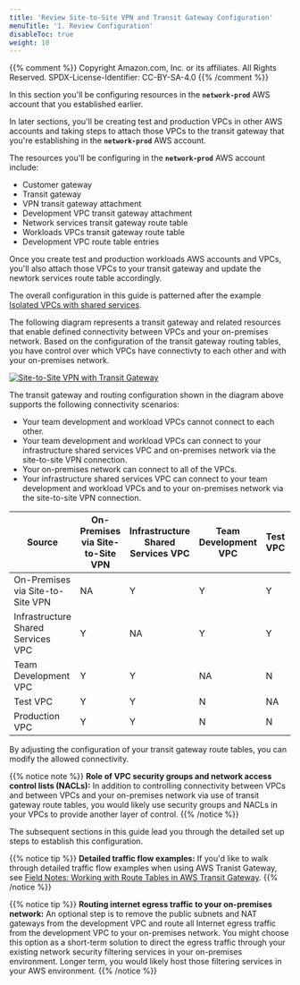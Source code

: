 ```yaml
---
title: 'Review Site-to-Site VPN and Transit Gateway Configuration'
menuTitle: '1. Review Configuration'
disableToc: true
weight: 10
---
```


{{% comment %}}
Copyright Amazon.com, Inc. or its affiliates. All Rights Reserved.
SPDX-License-Identifier: CC-BY-SA-4.0
{{% /comment %}}

In this section you'll be configuring resources in the **`network-prod`** AWS account that you established earlier.  

In later sections, you'll be creating test and production VPCs in other AWS accounts and taking steps to attach those VPCs to the transit gateway that you're establishing in the **`network-prod`** AWS account.

The resources you'll be configuring in the **`network-prod`** AWS account include:
* Customer gateway
* Transit gateway
* VPN transit gateway attachment
* Development VPC transit gateway attachment
* Network services transit gateway route table
* Workloads VPCs transit gateway route table
* Development VPC route table entries

Once you create test and production workloads AWS accounts and VPCs, you'll also attach those VPCs to your transit gateway and update the newtork services route table accordingly.

The overall configuration in this guide is patterned after the example [Isolated VPCs with shared services](https://docs.aws.amazon.com/vpc/latest/tgw/transit-gateway-isolated-shared.html).

The following diagram represents a transit gateway and related resources that enable defined connectivity between VPCs and your on-premises network.  Based on the configuration of the transit gateway routing tables, you have control over which VPCs have connectivty to each other and with your on-premises network.

[![Site-to-Site VPN with Transit Gateway](/images/05-optional/01-hybrid-networking/site-to-site-vpn-tgw-route-tables.png?height=500px)](/images/05-optional/01-hybrid-networking/site-to-site-vpn-tgw-route-tables.png)

The transit gateway and routing configuration shown in the diagram above supports the following connectivity scenarios:

* Your team development and workload VPCs cannot connect to each other.
* Your team development and workload VPCs can connect to your infrastructure shared services VPC and on-premises network via the site-to-site VPN connection.
* Your on-premises network can connect to all of the VPCs.
* Your infrastructure shared services VPC can connect to your team development and workload VPCs and to your on-premises network via the site-to-site VPN connection.

|Source|On-Premises via Site-to-Site VPN|Infrastructure Shared Services VPC|Team Development VPC|Test VPC|Production VPC|
|-|-|-|-|-|-|
|On-Premises via Site-to-Site VPN|NA|Y|Y|Y|Y|
|Infrastructure Shared Services VPC|Y|NA|Y|Y|Y|
|Team Development VPC|Y|Y|NA|N|N|N|
|Test VPC|Y|Y|N|NA|N|
|Production VPC|Y|Y|N|N|NA|

By adjusting the configuration of your transit gateway route tables, you can modify the allowed connectivity.

{{% notice note %}}
**Role of VPC security groups and network access control lists (NACLs):** In addition to controlling connectivity between VPCs and between VPCs and your on-premises network via use of transit gateway route tables, you would likely use security groups and NACLs in your VPCs to provide another layer of control.
{{% /notice %}}

The subsequent sections in this guide lead you through the detailed set up steps to establish this configuration.

{{% notice tip %}}
**Detailed traffic flow examples:** If you'd like to walk through detailed traffic flow examples when using AWS Tranist Gateway, see [Field Notes: Working with Route Tables in AWS Transit Gateway](https://aws.amazon.com/blogs/architecture/field-notes-working-with-route-tables-in-aws-transit-gateway/).
{{% /notice %}}

{{% notice tip %}}
**Routing internet egress traffic to your on-premises network:** An optional step is to remove the public subnets and NAT gateways from the development VPC and route all Internet egress traffic from the development VPC to your on-premises network. You might choose this option as a short-term solution to direct the egress traffic through your existing network security filtering services in your on-premises environment. Longer term, you would likely host those filtering services in your AWS environment.
{{% /notice %}}